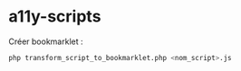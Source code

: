 # a11y-scripts

Créer bookmarklet :  
```bash
php transform_script_to_bookmarklet.php <nom_script>.js
```